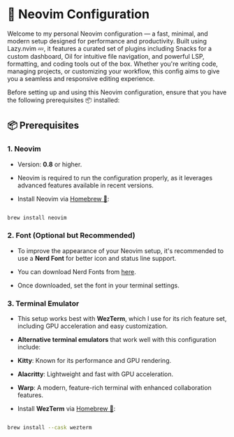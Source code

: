 
# **🚀 Neovim Configuration**

  

Welcome to my personal Neovim configuration — a fast, minimal, and modern setup designed for performance and productivity. Built using Lazy.nvim 💤, it features a curated set of plugins including Snacks for a custom dashboard, Oil for intuitive file navigation, and powerful LSP, formatting, and coding tools out of the box. Whether you're writing code, managing projects, or customizing your workflow, this config aims to give you a seamless and responsive editing experience.

  
  

Before setting up and using this Neovim configuration, ensure that you have the following prerequisites 📦 installed:

  

## 📦 Prerequisites

### 1. **Neovim**

- Version: **0.8** or higher.

- Neovim is required to run the configuration properly, as it leverages advanced features available in recent versions.

- Install Neovim via [Homebrew 🍺](https://brew.sh/):

```bash

brew install neovim

```

  

### 2. **Font (Optional but Recommended)**

- To improve the appearance of your Neovim setup, it's recommended to use a **Nerd Font** for better icon and status line support.

- You can download Nerd Fonts from [here](https://www.nerdfonts.com/).

- Once downloaded, set the font in your terminal settings.

  

### 3. **Terminal Emulator**

- This setup works best with **WezTerm**, which I use for its rich feature set, including GPU acceleration and easy customization.

- **Alternative terminal emulators** that work well with this configuration include:

- **Kitty**: Known for its performance and GPU rendering.

- **Alacritty**: Lightweight and fast with GPU acceleration.

- **Warp**: A modern, feature-rich terminal with enhanced collaboration features.

- Install **WezTerm** via [Homebrew 🍺](https://brew.sh/):

```bash

brew install --cask wezterm

```
